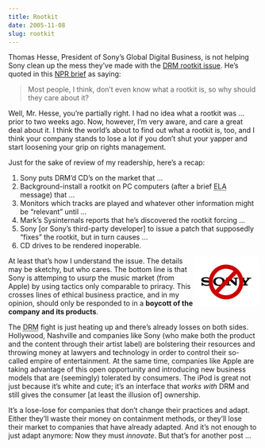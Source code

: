 ```yaml
---
title: Rootkit
date: 2005-11-08
slug: rootkit
---
```

<p>Thomas Hesse, President of Sony’s Global Digital Business, is not helping Sony clean up the mess they&#8217;ve made with the <a href="http://www.sysinternals.com/blog/2005/10/sony-rootkits-and-digital-rights.html">DRM rootkit issue</a>. He&#8217;s quoted in this <a href="http://www.npr.org/templates/story/story.php?storyId=4989260">NPR brief</a> as saying:</p>

<blockquote>
  <p>Most people, I think, don’t even know what a rootkit is, so why should they care about it?</p>
</blockquote>

<p>Well, Mr. Hesse, you&#8217;re partially right. I had no idea what a rootkit was &#8230; prior to two weeks ago. Now, however, I&#8217;m very aware, and care a great deal about it. I think the world&#8217;s about to find out what a rootkit is, too, and I think your company stands to lose a lot if you don&#8217;t shut your yapper and start loosening your grip on rights management.</p>

<p>Just for the sake of review of my readership, here&#8217;s a recap:</p>

<ol>
<li>Sony puts DRM&#8217;d CD&#8217;s on the market that &#8230;</li>
<li>Background-install a rootkit on PC computers (after a brief <abbr title="End-user License Agreement">ELA</abbr> message) that &#8230;</li>
<li>Monitors which tracks are played and whatever other information might be &#8220;relevant&#8221; until &#8230;</li>
<li>Mark&#8217;s Sysinternals reports that he&#8217;s discovered the rootkit forcing &#8230;</li>
<li>Sony [or Sony&#8217;s third-party developer] to issue a patch that supposedly &#8220;fixes&#8221; the rootkit, but in turn causes &#8230;</li>
<li>CD drives to be rendered inoperable.</li>
</ol>

<p><img src="/assets/img/no_sony.gif" width="128" height="100" alt="Boycott Sony" align="right" />At least that&#8217;s how I understand the issue. The details may be sketchy, but who cares. The bottom line is that Sony is attemping to usurp the music market (from Apple) by using tactics only comparable to priracy. This crosses lines of ethical business practice, and in my opinion, should only be responded to in a <strong>boycott of the company and its products</strong>.</p>

<p>The <abbr title="Digital Rights Management">DRM</abbr> fight is just heating up and there&#8217;s already losses on both sides. Hollywood, Nashville and companies like Sony (who make both the product and the content through their artist label) are bolstering their resources and throwing money at lawyers and technology in order to control their so-called empire of entertainment. At the same time, companies like Apple are taking advantage of this open opportunity and introducing new business models that are (seemingly) tolerated by consumers. The iPod is great not just because it&#8217;s white and cute; it&#8217;s an interface that <em>works with</em> DRM and still gives the consumer [at least the illusion of] ownership.</p>

<p>It&#8217;s a lose-lose for companies that don&#8217;t change their practices and adapt. Either they&#8217;ll waste their money on containment methods, or they&#8217;ll lose their market to companies that have already adapted. And it&#8217;s not enough to just adapt anymore: Now they must <em>innovate</em>. But that&#8217;s for another post &#8230;</p>